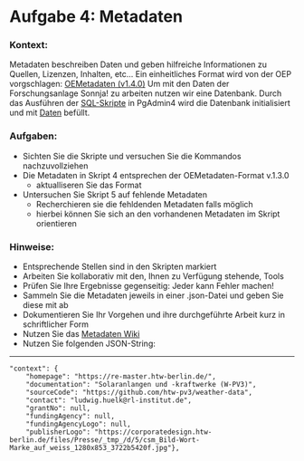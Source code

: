# Aufgabe 4: Metadaten


### Kontext:

Metadaten beschreiben Daten und geben hilfreiche Informationen zu Quellen, Lizenzen, Inhalten, etc... Ein einheitliches Format wird von der OEP vorgschlagen: [OEMetadaten (v1.4.0)][oemetadaten]
Um mit den Daten der Forschungsanlage Sonnja! zu arbeiten nutzen wir eine Datenbank. 
Durch das Ausführen der [SQL-Skripte][htw-pv3-weatherdata] in PgAdmin4 wird die Datenbank initialisiert und mit [Daten][sonnja-data] befüllt.


### Aufgaben:

- Sichten Sie die Skripte und versuchen Sie die Kommandos nachzuvollziehen
- Die Metadaten in Skript 4 entsprechen der OEMetadaten-Format v.1.3.0
    - aktualliseren Sie das Format
- Untersuchen Sie Skript 5 auf fehlende Metadaten
    - Recherchieren sie die fehldenden Metadaten falls möglich
    - hierbei können Sie sich an den vorhandenen Metadaten im Skript orientieren

### Hinweise: 

- Entsprechende Stellen sind in den Skripten markiert
- Arbeiten Sie kollaborativ mit den, Ihnen zu Verfügung stehende, Tools
- Prüfen Sie Ihre Ergebnisse gegenseitig: Jeder kann Fehler machen!
- Sammeln Sie die Metadaten jeweils in einer .json-Datei und geben Sie diese mit ab
- Dokumentieren Sie Ihr Vorgehen und ihre durchgeführte Arbeit kurz in schriftlicher Form
- Nutzen Sie das [Metadaten Wiki][meta-wiki]
- Nutzen Sie folgenden JSON-String:

---

    "context": {
        "homepage": "https://re-master.htw-berlin.de/",
        "documentation": "Solaranlangen und -kraftwerke (W-PV3)",
        "sourceCode": "https://github.com/htw-pv3/weather-data",
        "contact": "ludwig.huelk@rl-institut.de",
        "grantNo": null,
        "fundingAgency": null,
        "fundingAgencyLogo": null,
        "publisherLogo": "https://corporatedesign.htw-berlin.de/files/Presse/_tmp_/d/5/csm_Bild-Wort-Marke_auf_weiss_1280x853_3722b5420f.jpg"},


[//]: # (Quellen:)


[oemetadaten]: https://github.com/OpenEnergyPlatform/metadata/tree/develop/metadata/v140 "OEMetadaten v.1.4.0"
[htw-pv3-weatherdata]: https://github.com/htw-pv3/weather-data/tree/master "Github Repo"
[oep]: https://openenergy-platform.org/ "Open Energy Platform"
[sonnja-data]: https://next.rl-institut.de/s/LJXYzBDyC5aDJtz "Sonnja Dataset"
[meta-wiki]: https://github.com/OpenEnergyPlatform/metadata/wiki "Metadaten Wiki"

